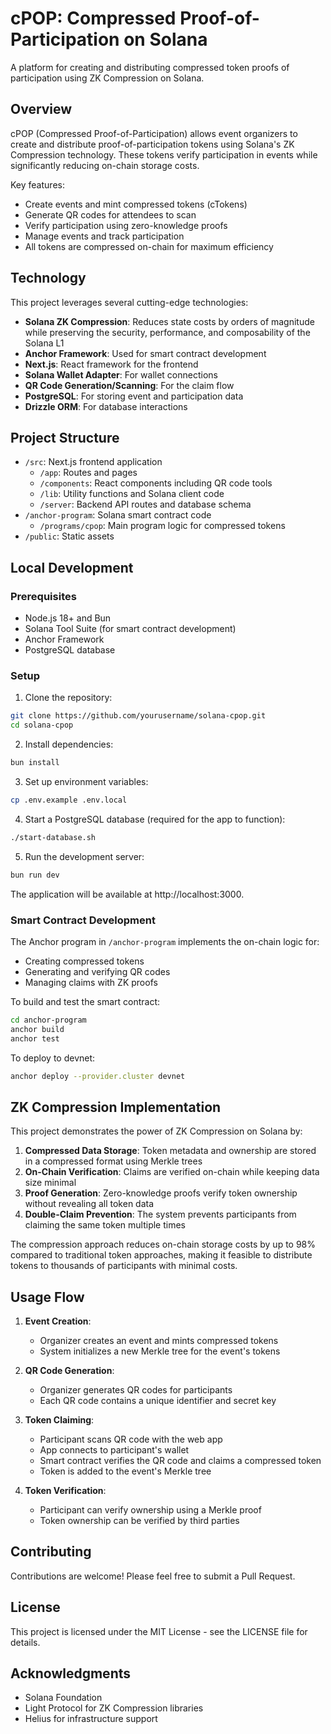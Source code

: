 # cPOP: Compressed Proof-of-Participation on Solana

A platform for creating and distributing compressed token proofs of participation using ZK Compression on Solana.

## Overview

cPOP (Compressed Proof-of-Participation) allows event organizers to create and distribute proof-of-participation tokens using Solana's ZK Compression technology. These tokens verify participation in events while significantly reducing on-chain storage costs.

Key features:
- Create events and mint compressed tokens (cTokens)
- Generate QR codes for attendees to scan
- Verify participation using zero-knowledge proofs
- Manage events and track participation
- All tokens are compressed on-chain for maximum efficiency

## Technology

This project leverages several cutting-edge technologies:

- **Solana ZK Compression**: Reduces state costs by orders of magnitude while preserving the security, performance, and composability of the Solana L1
- **Anchor Framework**: Used for smart contract development
- **Next.js**: React framework for the frontend
- **Solana Wallet Adapter**: For wallet connections
- **QR Code Generation/Scanning**: For the claim flow
- **PostgreSQL**: For storing event and participation data
- **Drizzle ORM**: For database interactions

## Project Structure

- `/src`: Next.js frontend application
  - `/app`: Routes and pages
  - `/components`: React components including QR code tools
  - `/lib`: Utility functions and Solana client code
  - `/server`: Backend API routes and database schema
- `/anchor-program`: Solana smart contract code
  - `/programs/cpop`: Main program logic for compressed tokens
- `/public`: Static assets

## Local Development

### Prerequisites

- Node.js 18+ and Bun
- Solana Tool Suite (for smart contract development)
- Anchor Framework
- PostgreSQL database

### Setup

1. Clone the repository:
```bash
git clone https://github.com/yourusername/solana-cpop.git
cd solana-cpop
```

2. Install dependencies:
```bash
bun install
```

3. Set up environment variables:
```bash
cp .env.example .env.local
```

4. Start a PostgreSQL database (required for the app to function):
```bash
./start-database.sh
```

5. Run the development server:
```bash
bun run dev
```

The application will be available at http://localhost:3000.

### Smart Contract Development

The Anchor program in `/anchor-program` implements the on-chain logic for:
- Creating compressed tokens
- Generating and verifying QR codes
- Managing claims with ZK proofs

To build and test the smart contract:

```bash
cd anchor-program
anchor build
anchor test
```

To deploy to devnet:

```bash
anchor deploy --provider.cluster devnet
```

## ZK Compression Implementation

This project demonstrates the power of ZK Compression on Solana by:

1. **Compressed Data Storage**: Token metadata and ownership are stored in a compressed format using Merkle trees
2. **On-Chain Verification**: Claims are verified on-chain while keeping data size minimal
3. **Proof Generation**: Zero-knowledge proofs verify token ownership without revealing all token data
4. **Double-Claim Prevention**: The system prevents participants from claiming the same token multiple times

The compression approach reduces on-chain storage costs by up to 98% compared to traditional token approaches, making it feasible to distribute tokens to thousands of participants with minimal costs.

## Usage Flow

1. **Event Creation**:
   - Organizer creates an event and mints compressed tokens
   - System initializes a new Merkle tree for the event's tokens

2. **QR Code Generation**:
   - Organizer generates QR codes for participants
   - Each QR code contains a unique identifier and secret key

3. **Token Claiming**:
   - Participant scans QR code with the web app
   - App connects to participant's wallet
   - Smart contract verifies the QR code and claims a compressed token
   - Token is added to the event's Merkle tree

4. **Token Verification**:
   - Participant can verify ownership using a Merkle proof
   - Token ownership can be verified by third parties

## Contributing

Contributions are welcome! Please feel free to submit a Pull Request.

## License

This project is licensed under the MIT License - see the LICENSE file for details.

## Acknowledgments

- Solana Foundation
- Light Protocol for ZK Compression libraries
- Helius for infrastructure support
